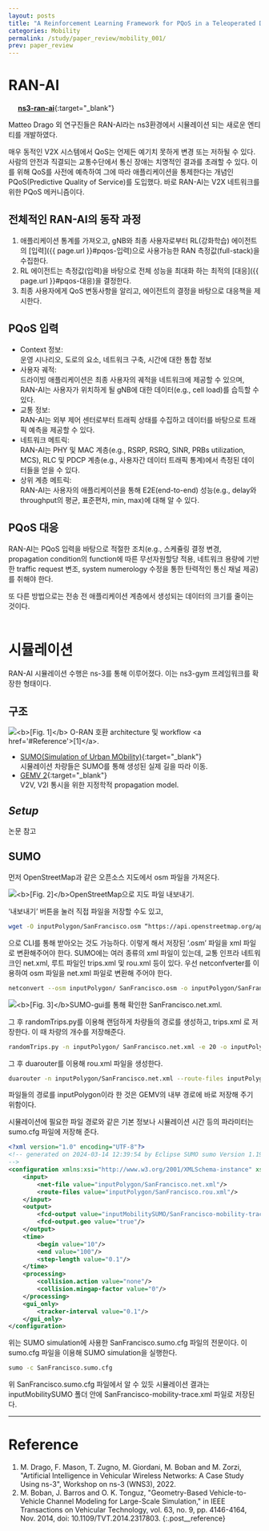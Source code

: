 ```yaml
---
layout: posts
title: "A Reinforcement Learning Framework for PQoS in a Teleoperated Driving Scenario"
categories: Mobility
permalink: /study/paper_review/mobility_001/
prev: paper_review
---
```

# RAN-AI

<a href ="https://github.com/signetlabdei/ns3-ran-ai" target="_blank" rel="noopener noreferrer"><img src="https://img.icons8.com/ios-glyphs/120/null/github.png" width="15" height="15" style="box-shadow:none;"></a> [**ns3-ran-ai**](https://github.com/signetlabdei/ns3-ran-ai){:target="_blank"}

Matteo Drago 외 연구진들은 RAN-AI라는 ns3환경에서 시뮬레이션 되는 새로운 엔티티를 개발하였다.

매우 동적인 V2X 시스템에서 QoS는 언제든 예기치 못하게 변경 또는 저하될 수 있다. 사람의 안전과 직결되는 교통수단에서 통신 장애는 치명적인 결과를 초래할 수 있다. 이를 위해 QoS를 사전에 예측하여 그에 따라 애플리케이션을 통제한다는 개념인 PQoS(Predictive Quality of Service)를 도입했다. 바로 RAN-AI는 V2X 네트워크를 위한 PQoS 메커니즘이다.

## 전체적인 RAN-AI의 동작 과정

1. 애플리케이션 통계를 가져오고, gNB와 최종 사용자로부터 RL(강화학습) 에이전트의 [입력]({{ page.url }}#pqos-입력)으로 사용가능한 RAN 측정값(full-stack)을 수집한다.
2. RL 에이전트는 측정값(입력)을 바탕으로 전체 성능을 최대화 하는 최적의 [대응]({{ page.url }}#pqos-대응)을 결정한다.
3. 최종 사용자에게 QoS 변동사항을 알리고, 에이전트의 결정을 바탕으로 대응책을 제시한다.

## PQoS **입력**

- Context 정보:<br>
    운영 시나리오, 도로의 요소, 네트워크 구축, 시간에 대한 통합 정보
- 사용자 궤적:<br>
    드라이빙 애플리케이션은 최종 사용자의 궤적을 네트워크에 제공할 수 있으며, RAN-AI는 사용자가 위치하게 될 gNB에 대한 데이터(e.g., cell load)를 습득할 수 있다.
- 교통 정보:<br>
    RAN-AI는 외부 제어 센터로부터 트래픽 상태를 수집하고 데이터를 바탕으로 트래픽 예측을 제공할 수 있다.
- 네트워크 메트릭:<br>
    RAN-AI는 PHY 및 MAC 계층(e.g., RSRP, RSRQ, SINR, PRBs utilization, MCS), RLC 및 PDCP 계층(e.g., 사용자간 데이터 트래픽 통계)에서 측정된 데이터들을 얻을 수 있다.
- 상위 계층 메트릭:<br>
    RAN-AI는 사용자의 애플리케이션을 통해 E2E(end-to-end) 성능(e.g., delay와 throughput의 평균, 표준편차, min, max)에 대해 알 수 있다.

## PQoS **대응**

RAN-AI는 PQoS 입력을 바탕으로 적절한 조치(e.g., 스케쥴링 결정 변경, propagation condition의 function에 따른 무선자원할당 적용, 네트워크 용량에 기반한 traffic request 변조, system numerology 수정을 통한 탄력적인 통신 채널 제공)를 취해야 한다.

또 다른 방법으로는 전송 전 애플리케이션 계층에서 생성되는 데이터의 크기를 줄이는 것이다.
<br><br>

# 시뮬레이션

RAN-AI 시뮬레이션 수행은 ns-3를 통해 이루어졌다. 이는 ns3-gym 프레임워크를 확장한 형태이다.

## 구조

<img class="modal img__medium" src="/_pages/study/paper_review/images/mobility_001/1.png" alt="<b>[Fig. 1]</b> O-RAN 호환 architecture 및 workflow <a href='#Reference'>[1]</a>."/>

- [SUMO(Simulation of Urban MObility)](https://eclipse.dev/sumo/){:target="_blank"}<br>
    시뮬레이션 차량들은 SUMO를 통해 생성된 실제 길을 따라 이동.
- [GEMV 2](https://vehicle2x.net/){:target="_blank"}<br>
    V2V, V2I 통시을 위한 지정학적 propagation model.<br>

## *Setup*

논문 참고

## SUMO

먼저 OpenStreetMap과 같은 오픈소스 지도에서 osm 파일을 가져온다.

<img class="modal img__medium" src="/_pages/study/paper_review/images/mobility_001/2.png" alt="<b>[Fig. 2]</b>OpenStreetMap으로 지도 파일 내보내기."/>

‘내보내기’ 버튼을 눌러 직접 파일을 저장할 수도 있고,

```bash
wget -O inputPolygon/SanFrancisco.osm “https://api.openstreetmap.org/api/0.6/map?bbox=-122.4115,37.7814,-122.3899,37.7965"
```

으로 CLI를 통해 받아오는 것도 가능하다. 이렇게 해서 저장된 ‘.osm’ 파일을 xml 파일로 변환해주어야 한다. SUMO에는 여러 종류의 xml 파일이 있는데, 교통 인프라 네트워크인 net.xml, 루트 파일인 trips.xml 및 rou.xml 등이 있다. 우선 netconfverter를 이용하여 osm 파일을 net.xml 파일로 변환해 주어야 한다.

```bash
netconvert --osm inputPolygon/ SanFrancisco.osm -o inputPolygon/SanFrancisco.net.xml --geometry.remove --ramps.guess --junctions.join --tls.guess-signals --tls.discard-simple --tls.join --remove-edges.by-type railway.subway
```

<img class="modal img__medium" src="/_pages/study/paper_review/images/mobility_001/3.png" alt="<b>[Fig. 3]</b>SUMO-gui를 통해 확인한 SanFrancisco.net.xml."/>

그 후 randomTrips.py를 이용해 랜덤하게 차량들의 경로를 생성하고, trips.xml 로 저장한다. 이 때 차량의 개수를 저장해준다.

```bash
randomTrips.py -n inputPolygon/ SanFrancisco.net.xml -e 20 -o inputPolygon/SanFrancisco.trips.xml
```

그 후 duarouter를 이용해 rou.xml 파일을 생성한다.

```bash
duarouter -n inputPolygon/SanFrancisco.net.xml --route-files inputPolygon/SanFrancisco.trips.xml -o inputPolygon/SanFrancisco.rou.xml --ignore-errors
```

파일들의 경로를 inputPolygon이라 한 것은 GEMV의 내부 경로에 바로 저장해 주기 위함이다.

시뮬레이션에 필요한 파일 경로와 같은 기본 정보나 시뮬레이션 시간 등의 파라미터는 sumo.cfg 파일에 저장해 준다.

```xml
<?xml version="1.0" encoding="UTF-8"?>
<!-- generated on 2024-03-14 12:39:54 by Eclipse SUMO sumo Version 1.19.0
-->
<configuration xmlns:xsi="http://www.w3.org/2001/XMLSchema-instance" xsi:noNamespaceSchemaLocation="http://sumo.dlr.de/xsd/sumoConfiguration.xsd">
    <input>
        <net-file value="inputPolygon/SanFrancisco.net.xml"/>
        <route-files value="inputPolygon/SanFrancisco.rou.xml"/>
    </input>
    <output>
        <fcd-output value="inputMobilitySUMO/SanFrancisco-mobility-trace.xml"/>
        <fcd-output.geo value="true"/>
    </output>
    <time>
        <begin value="10"/>
        <end value="100"/>
        <step-length value="0.1"/>
    </time>
    <processing>
        <collision.action value="none"/>
        <collision.mingap-factor value="0"/>
    </processing>
    <gui_only>
        <tracker-interval value="0.1"/>
    </gui_only>
</configuration>
```

위는 SUMO simulation에 사용한 SanFrancisco.sumo.cfg 파일의 전문이다. 이 sumo.cfg 파일을 이용해 SUMO simulation을 실행한다.

```bash
sumo -c SanFrancisco.sumo.cfg
```

위 SanFrancisco.sumo.cfg 파일에서 알 수 있듯 시뮬레이션 결과는 inputMobilitySUMO 폴더 안에 SanFrancisco-mobility-trace.xml 파일로 저장된다.


---
# <a name="Reference"></a>Reference

1. M. Drago, F. Mason, T. Zugno, M. Giordani, M. Boban and M. Zorzi, "Artificial Intelligence in Vehicular Wireless Networks: A Case Study Using ns-3", Workshop on ns-3 (WNS3), 2022.
2. M. Boban, J. Barros and O. K. Tonguz, "Geometry-Based Vehicle-to-Vehicle Channel Modeling for Large-Scale Simulation," in IEEE Transactions on Vehicular Technology, vol. 63, no. 9, pp. 4146-4164, Nov. 2014, doi: 10.1109/TVT.2014.2317803.
{:.post__reference}